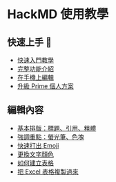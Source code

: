 HackMD 使用教學
===

快速上手 🚴
---
- [快速入門教學](https://hackmd.io/s/quick-start-tw)
- [完整功能介紹](https://hackmd.io/s/features-tw)
- [在手機上編輯](https://hackmd.io/s/L19UecK5SUeMdZzam1u7iA)
- [升級 Prime 個人方案](https://hackmd.io/s/9C7IxHRxR7Sw8h7YS4EDNg)

編輯內容
---
- [基本排版：標題、引用、粗體](https://hackmd.io/s/basic-markdown-formatting-tw)
- [強調重點：螢光筆、色塊](https://hackmd.io/s/X78DjnM0RrWJM6xWKankYg)
- [快速打出 Emoji](https://hackmd.io/s/35egAOr6Sp6QYuFjX80SQA)
- [更換文字顏色](https://hackmd.io/@docs/customize-font-color-zh)
- [如何建立表格](https://hackmd.io/s/how-to-create-table-tw)
- [把 Excel 表格複製過來](https://hackmd.io/s/_uYYk5qjQw-WooqHas1TKQ)

